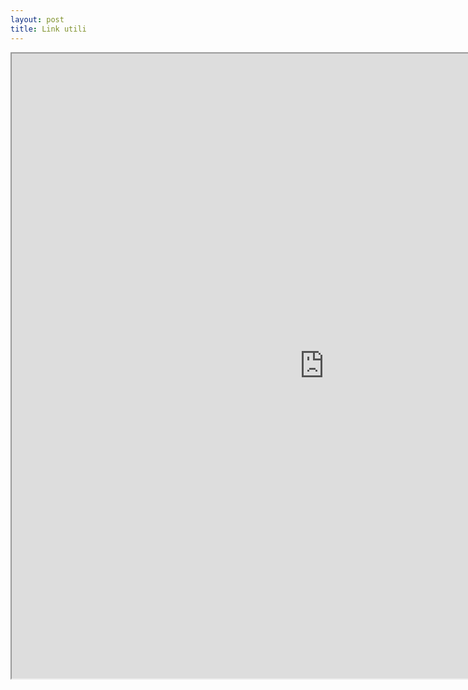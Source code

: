 ```yaml
---
layout: post
title: Link utili
---
```



<iframe name="embed_readonly" src="https://quotidien.framapad.org/p/r.b3ff6095c8395fba366d91507659783e?showControls=true&showChat=true&showLineNumbers=true&useMonospaceFont=false" width=1000 height=1000></iframe>